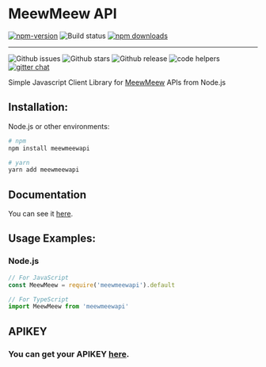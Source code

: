 # MeewMeew API

[![npm-version](https://img.shields.io/npm/v/meewmeewapi?style=flat)](https://www.npmjs.org/package/meewmeewapi) 
![Build status](https://github.com/MeewMeew/meewmeewapi/actions/workflows/npm.yml/badge.svg)
[![npm downloads](https://img.shields.io/npm/dm/meewmeewapi.svg?style=flat)](https://npm-stat.com/charts.html?package=meewmeewapi)

---------------------------


![Github issues](https://img.shields.io/github/issues/MeewMeew/meewmeewapi?style=flat)
![Github stars](https://img.shields.io/github/stars/MeewMeew/meewmeewapi?style=flat)
![Github release](https://img.shields.io/github/release/MeewMeew/meewmeewapi?style=flat)
![code helpers](https://www.codetriage.com/meewmeew/meewmeewapi/badges/users.svg)
[![gitter chat](https://img.shields.io/gitter/room/MeewMeew/meewmeewapi.svg?style=flat)](https://gitter.im/MeewMeew/community)


Simple Javascript Client Library for [MeewMeew](https://meewmeew.info/site) APIs from Node.js

## Installation:

Node.js or other environments:
```bash
# npm
npm install meewmeewapi

# yarn
yarn add meewmeewapi
```

## Documentation

You can see it [here](DOCS.md).

## Usage Examples:

### Node.js


```js
// For JavaScript
const MeewMeew = require('meewmeewapi').default

// For TypeScript
import MeewMeew from 'meewmeewapi'
```

## APIKEY

### You can get your APIKEY [here](https://meewmeew.herokuapp.com/site).